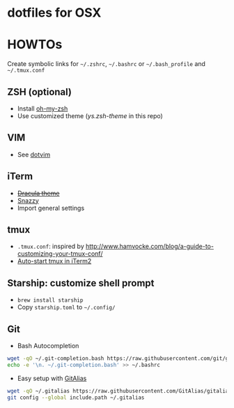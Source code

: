 dotfiles for OSX
===

# HOWTOs

Create symbolic links for `~/.zshrc`, `~/.bashrc` or `~/.bash_profile` and `~/.tmux.conf`

## ZSH (optional)

- Install [oh-my-zsh](https://github.com/robbyrussell/oh-my-zsh)
- Use customized theme (_ys.zsh-theme_ in this repo)

## VIM

- See [dotvim](https://github.com/royling/dotvim)

## iTerm

- ~~[Dracula theme](https://draculatheme.com/iterm/)~~
- [Snazzy](https://github.com/sindresorhus/iterm2-snazzy)
- Import general settings

## tmux

- `.tmux.conf`: inspired by http://www.hamvocke.com/blog/a-guide-to-customizing-your-tmux-conf/
- [Auto-start tmux in iTerm2](https://gist.github.com/royling/f32fe362a4e0a089b95277522acc9ec7)

## Starship: customize shell prompt

- `brew install starship`
- Copy `starship.toml` to `~/.config/`

## Git
- Bash Autocompletion
```sh
wget -qO ~/.git-completion.bash https://raw.githubusercontent.com/git/git/master/contrib/completion/git-completion.bash
echo -e '\n. ~/.git-completion.bash' >> ~/.bashrc
```

- Easy setup with [GitAlias](https://github.com/GitAlias/gitalias)
```sh
wget -qO ~/.gitalias https://raw.githubusercontent.com/GitAlias/gitalias/master/gitalias.txt
git config --global include.path ~/.gitalias
```

